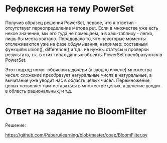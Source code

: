 # Рефлексия на тему PowerSet

Получив образец решения PowerSet, первое, что я ответил - отсутствует переопределение метода put. Если в множестве уже есть некое значение, мы его туда не помещаем, а в хэш-таблицу - легко, лишь бы места хватало.
Порадовало то, что некоторые моменты отслеживаются уже на фазе обдумывания, например: составным функциям union(), difference() и т.д., не нужны статусы и проверки результата, т.к. в этих типах данных объекты PowerSet преобразуются в PowerSet.

Этот подход помог объяснить дочери (а заодно и жене) множества чисел: сложение преобразует натуральные числа в натуральные, а вычитание уже уводит нас в область целых чисел. Перемножение целых позволяет нам оставаться в множестве целых, а деление уводит в область рациональных, и т.д.

# Ответ на задание по BloomFilter

Решение:

https://github.com/Paberu/learning/blob/master/ooap/BloomFilter.py